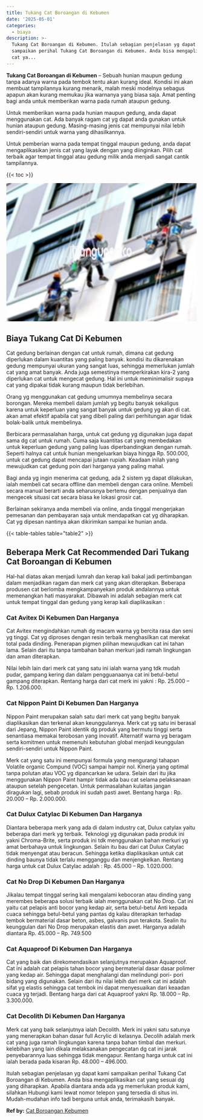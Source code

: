 ```yaml
---
title: Tukang Cat Boroangan di Kebumen
date: '2025-05-01'
categories:
  - biaya
description: >-
  Tukang Cat Boroangan di Kebumen. Itulah sebagian penjelasan yg dapat kami
  sampaikan perihal Tukang Cat Boroangan di Kebumen. Anda bisa mengaplikasikan
  cat ya...
---
```


**Tukang Cat Boroangan di Kebumen** – Sebuah hunian maupun gedung tanpa adanya warna pada tembok tentu akan kurang ideal. Kondisi ini akan membuat tampilannya kurang menarik, malah meski modelnya sebagus apapun akan kurang memukau jika warnanya yang biasa saja. Amat penting bagi anda untuk memberikan warna pada rumah ataupun gedung.

Untuk memberikan warna pada hunian maupun gedung, anda dapat menggunakan cat. Ada banyak ragam cat yg dapat anda gunakan untuk hunian ataupun gedung. Masing-masing jenis cat mempunyai nilai lebih sendiri-sendiri untuk warna yang dihasilkannya.

Untuk pemberian warna pada tempat tinggal maupun gedung, anda dapat mengaplikasikan jenis cat yang layak dengan yang diinginkan. Pilih cat terbaik agar tempat tinggal atau gedung milik anda menjadi sangat cantik tampilannya.

{{< toc >}}

![Tukang Cat Boroangan di Kebumen](/images/jasa-cat-murah07.png)

## Biaya Tukang Cat Di Kebumen

Cat gedung berlainan dengan cat untuk rumah, dimana cat gedung diperlukan dalam kuantitas yang paling banyak. kondisi itu dikarenakan gedung mempunyai ukuran yang sangat luas, sehingga memerlukan jumlah cat yang amat banyak. Anda juga semestinya memperkirakan kira-2 yang diperlukan cat untuk mengecat gedung. Hal ini untuk meminimalisir supaya cat yang dipakai tidak kurang maupun tidak berlebihan.

Orang yg menggunakan cat gedung umumnya membelinya secara borongan. Mereka membeli dalam jumlah yg begitu banyak sekaligus karena untuk keperluan yang sangat banyak untuk gedung yg akan di cat. akan amat efektif apabila cat yang dibeli paling dari perhitungan agar tidak bolak-balik untuk membelinya.

Berbicara permasalahan harga, untuk cat gedung yg digunakan juga dapat sama dg cat untuk rumah. Cuma saja kuantitas cat yang membedakan untuk keperluan gedung yang paling luas diperbandingkan dengan rumah. Seperti halnya cat untuk hunian mengeluarkan biaya hingga Rp. 500.000, untuk cat gedung dapat mencapai jutaan rupiah. Keadaan inilah yang mewujudkan cat gedung poin dari harganya yang paling mahal.

Bagi anda yg ingin menerima cat gedung, ada 2 sistem yg dapat dilakukan, ialah membeli cat secara offline dan membeli dengan cara online. Membeli secara manual berarti anda seharusnya bertemu dengan penjualnya dan mengecek situasi cat secara biasa ke lokasi grosir cat.

Berlainan sekiranya anda membeli via online, anda tinggal mengerjakan pemesanan dan pembayaran saja untuk mendapatkan cat yg diharapkan. Cat yg dipesan nantinya akan dikirimkan sampai ke hunian anda.

{{< table-tables table="table2" >}}

## Beberapa Merk Cat Recommended Dari Tukang Cat Boroangan di Kebumen

Hal-hal diatas akan menjadi lumrah dan kerap kali bakal jadi pertimbangan dalam menjadikan ragam dan merk cat yang akan diterapkan. Beberapa produsen cat berlomba mengkampanyekan produk andalannya untuk memenangkan hati masyarakat. Dibawah ini adalah sebagian merk cat untuk tempat tinggal dan gedung yang kerap kali diaplikasikan :

### Cat Avitex Di Kebumen Dan Harganya

Cat Avitex mengindahkan rumah dg macam warna yg bercita rasa dan seni yg tinggi. Cat yg diproses dengan resin terbaik menghasilkan cat merekat total pada dinding. Penerapan pigmen pilihan mewujudkan cat ini tahan lama. Selain dari itu tanpa tambahan bahan merkuri jadi ramah lingkungan dan aman diterapkan.

Nilai lebih lain dari merk cat yang satu ini ialah warna yang tdk mudah pudar, gampang kering dan dalam pengguanaanya cat ini betul-betul gampang diterapkan. Rentang harga dari cat merk ini yakni : Rp. 25.000 – Rp. 1.206.000.

### Cat Nippon Paint Di Kebumen Dan Harganya

Nippon Paint merupakan salah satu dari merk cat yang begitu banyak diaplikasikan dan terkenal akan keunggulannya. Merk cat yg satu ini berasal dari Jepang, Nippon Paint identik dg produk yang bermutu tinggi serta senantiasa memakai terobosan yang inovatif. Alternatif warna yg beragam serta komitmen untuk memenuhi kebutuhan global menjadi keunggulan sendiri-sendiri untuk Nippon Paint.

Merk cat yang satu ini mempunyai formula yang mengurangi tahapan Volatile organic Compund (VOC) sampai hampir nol. Kinerja yang optimal tanpa polutan atau VOC yg dipancarkan ke udara. Selain dari itu jika menggunakan Nippon Paint hampir tidak ada bau cat selama pelaksanaan ataupun setelah pengecetan. Untuk permasalahan kulaitas jangan diragukan lagi, sebab produk ini sudah pasti awet. Bentang harga : Rp. 20.000 – Rp. 2.000.000.

### Cat Dulux Catylac Di Kebumen Dan Harganya

Diantara beberapa merk yang ada di dalam industry cat, Dulux catylax yaitu beberapa dari merk yg terbaik. Teknologi yg digunakan pada produk ini yakni Chroma-Brite, serta produk ini tdk menggunakan bahan merkuri yg amat berbahaya untuk lingkungan. Selain itu bau dari cat Dulux Catylac tidak menyengat atau beracun. Sehingga ketika diaplikasikan untuk cat dinding baunya tidak terlalu mengganggu dan menjengkelkan. Rentang harga untuk cat Dulux Catylac adalah : Rp. 45.000 – Rp. 1.020.000.

### Cat No Drop Di Kebumen Dan Harganya

Jikalau tempat tinggal sering kali mengalami kebocoran atau dinding yang merembes beberapa solusi terbaik ialah menggunakan cat No Drop. Cat ini yaitu cat pelapis anti bocor yang kedap air, serta betul-betul Anti kepada cuaca sehingga betul-betul yang pantas dg kalau diterapkan terhadap tembok bermaterial dasar beton, asbes, galvanis pun terakota. Sealin itu keunggulan dari No Drop merupakan elastis dan awet. Harganya adalah diantara Rp. 45.000 – Rp. 749.500

### Cat Aquaproof Di Kebumen Dan Harganya

Cat yang baik dan direkomendasikan selanjutnya merupakan Aquaproof. Cat ini adalah cat pelapis tahan bocor yang bermaterial dasar dasar polimer yang kedap air. Sehingga dapat menghalangi dan melindungi pori- pori bidang yang digunakan. Selain dari itu nilai lebih dari merk cat ini adalah sifat yg elastis sehingga cat tembok ini dapat menyesuaikan dari keaadan cuaca yg terjadi. Bentang harga dari cat Aquaproof yakni Rp. 18.000 – Rp. 3.300.000.

### Cat Decolith Di Kebumen Dan Harganya

Merk cat yang baik selanjutnya ialah Decolith. Merk ini yakni satu satunya yang menerapkan bahan dasar full Acrylic di kelasnya. Decolih adalah merk cat yang juga ramah lingkungan karena tanpa bahan timbal dan merkuri. kelebihan yang lain dikala melaksanakan pengecatan dg cat ini jarak penyebarannya luas sehingga tidak mengapur. Rentang harga untuk cat ini ialah berada pada kisaran Rp. 48.000 – 496.000.

Itulah sebagian penjelasan yg dapat kami sampaikan perihal Tukang Cat Boroangan di Kebumen. Anda bisa mengaplikasikan cat yang sesuai dg yang diharapkan. Apabila diantara anda ada yg memerlukan produk kami, silahkan Hubungi kami lewat nomor telepon yang tersedia di situs ini. Mudah-mudahan info tadi berguna untuk anda, terimakasih banyak.

**Ref by:** [Cat Boroangan Kebumen](https://id.wikipedia.org/wiki/Cat)
